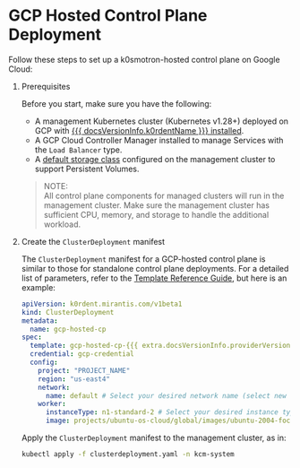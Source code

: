 # GCP Hosted Control Plane Deployment

Follow these steps to set up a k0smotron-hosted control plane on Google Cloud:

1. Prerequisites

    Before you start, make sure you have the following:

    - A management Kubernetes cluster (Kubernetes v1.28+) deployed on GCP with [{{{ docsVersionInfo.k0rdentName }}} installed](../installation/install-k0rdent.md).
    - A GCP Cloud Controller Manager installed to manage Services with the `Load Balancer` type.
    - A [default storage class](https://kubernetes.io/docs/tasks/administer-cluster/change-default-storage-class/) configured
      on the management cluster to support Persistent Volumes.

    > NOTE:  
    > All control plane components for managed clusters will run in the management cluster. Make sure the management cluster has sufficient CPU, memory, and storage to handle the additional workload.

2. Create the `ClusterDeployment` manifest

    The `ClusterDeployment` manifest for a GCP-hosted control plane is similar to those for standalone control plane deployments.
    For a detailed list of parameters, refer to the [Template Reference Guide](../../reference/template/template-gcp.md), but here is an example:

    ```yaml
    apiVersion: k0rdent.mirantis.com/v1beta1
    kind: ClusterDeployment
    metadata:
      name: gcp-hosted-cp
    spec:
      template: gcp-hosted-cp-{{{ extra.docsVersionInfo.providerVersions.dashVersions.gcpHostedCpCluster }}}
      credential: gcp-credential
      config:
        project: "PROJECT_NAME"
        region: "us-east4"
        network:
          name: default # Select your desired network name (select new network name to create or find it via `gcloud compute networks list --format="value(name)"`)
        worker:
          instanceType: n1-standard-2 # Select your desired instance type (find it via `gcloud compute machine-types list | grep REGION`)
          image: projects/ubuntu-os-cloud/global/images/ubuntu-2004-focal-v20250213 # Select image (find it via `gcloud compute images list --uri`)
    ```

    Apply the `ClusterDeployment` manifest to the management cluster, as in:

    ```bash
    kubectl apply -f clusterdeployment.yaml -n kcm-system
    ```

